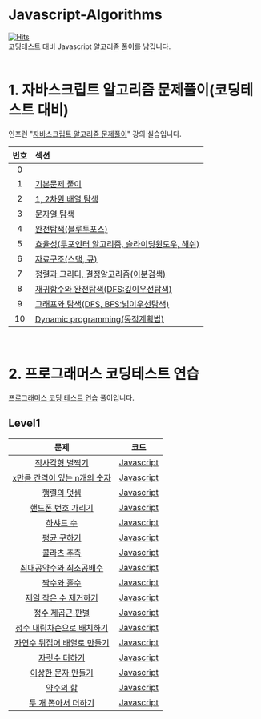 # Javascript-Algorithms  
[![Hits](https://hits.seeyoufarm.com/api/count/incr/badge.svg?url=https%3A%2F%2Fgithub.com%2Faeroej%2FJavascript-Algorithms&count_bg=%2379C83D&title_bg=%23555555&icon=counter-strike.svg&icon_color=%23E7E7E7&title=hits&edge_flat=false)](https://hits.seeyoufarm.com)  
코딩테스트 대비 Javascript 알고리즘 풀이를 남깁니다.  
<br>

# 1. 자바스크립트 알고리즘 문제풀이(코딩테스트 대비)  
인프런 "[자바스크립트 알고리즘 문제풀이](https://www.inflearn.com/course/%EC%9E%90%EB%B0%94%EC%8A%A4%ED%81%AC%EB%A6%BD%ED%8A%B8-%EC%95%8C%EA%B3%A0%EB%A6%AC%EC%A6%98-%EB%AC%B8%EC%A0%9C%ED%92%80%EC%9D%B4/dashboard)" 강의 실습입니다.   

|번호|섹션|
|:---:|:---|
|0|[]()|
|1|[기본문제 풀이](https://github.com/aeroej/Javascript-Algorithms/tree/main/inflearn#%EC%84%B9%EC%85%98-1-%EA%B8%B0%EB%B3%B8%EB%AC%B8%EC%A0%9C%ED%92%80%EC%9D%B4)|
|2|[1, 2차원 배열 탐색](https://github.com/aeroej/Javascript-Algorithms/tree/main/inflearn#%EC%84%B9%EC%85%98-2-1-2%EC%B0%A8%EC%9B%90-%ED%83%90%EC%83%89)|
|3|[문자열 탐색](https://github.com/aeroej/Javascript-Algorithms/tree/main/inflearn#%EC%84%B9%EC%85%98-3-%EB%AC%B8%EC%9E%90%EC%97%B4-%ED%83%90%EC%83%89)|
|4|[완전탐색(블루투포스)](https://github.com/aeroej/Javascript-Algorithms/tree/main/inflearn#%EC%84%B9%EC%85%98-4-%EC%99%84%EC%A0%84%ED%83%90%EC%83%89%EB%B8%94%EB%A3%A8%ED%88%AC%ED%8F%AC%EC%8A%A4)|
|5|[효율성(투포인터 알고리즘, 슬라이딩윈도우, 해쉬)](https://github.com/aeroej/Javascript-Algorithms/tree/main/inflearn#%EC%84%B9%EC%85%98-5-%ED%9A%A8%EC%9C%A8%EC%84%B1%ED%88%AC%ED%8F%AC%EC%9D%B8%ED%84%B0-%EC%95%8C%EA%B3%A0%EB%A6%AC%EC%A6%98-%EC%8A%AC%EB%9D%BC%EC%9D%B4%EB%94%A9%EC%9C%88%EB%8F%84%EC%9A%B0-%ED%95%B4%EC%89%AC)|
|6|[자료구조(스택, 큐)](https://github.com/aeroej/Javascript-Algorithms/tree/main/inflearn#%EC%84%B9%EC%85%98-6-%EC%9E%90%EB%A3%8C%EA%B5%AC%EC%A1%B0%EC%8A%A4%ED%83%9D-%ED%81%90)|
|7|[정렬과 그리디, 결정알고리즘(이분검색)](https://github.com/aeroej/Javascript-Algorithms/tree/main/inflearn#%EC%84%B9%EC%85%98-7-%EC%A0%95%EB%A0%AC%EA%B3%BC-%EA%B7%B8%EB%A6%AC%EB%94%94-%EA%B2%B0%EC%A0%95%EC%95%8C%EA%B3%A0%EB%A6%AC%EC%A6%98%EC%9D%B4%EB%B6%84%EA%B2%80%EC%83%89)|
|8|[재귀함수와 완전탐색(DFS:깊이우선탐색)](https://github.com/aeroej/Javascript-Algorithms/tree/main/inflearn#%EC%84%B9%EC%85%98-8-%EC%9E%AC%EA%B7%80%ED%95%A8%EC%88%98%EC%99%80-%EC%99%84%EC%A0%84%ED%83%90%EC%83%89dfs%EA%B9%8A%EC%9D%B4%EC%9A%B0%EC%84%A0%ED%83%90%EC%83%89)|
|9|[그래프와 탐색(DFS, BFS:넓이우선탐색)](https://github.com/aeroej/Javascript-Algorithms/tree/main/inflearn#%EC%84%B9%EC%85%98-9-%EA%B7%B8%EB%9E%98%ED%94%84%EC%99%80-%ED%83%90%EC%83%89dfs-bfs%EB%84%93%EC%9D%B4%EC%9A%B0%EC%84%A0%ED%83%90%EC%83%89)|
|10|[Dynamic programming(동적계획법)](https://github.com/aeroej/Javascript-Algorithms/tree/main/inflearn#%EC%84%B9%EC%85%98-10-dynamic-programming%EB%8F%99%EC%A0%81%EA%B3%84%ED%9A%8D%EB%B2%95)|
<br>

# 2. 프로그래머스 코딩테스트 연습  
[프로그래머스 코딩 테스트 연습](https://programmers.co.kr/learn/challenges) 풀이입니다.  
## Level1  
|문제|코드|
|:---:|:---:|
|[직사각형 별찍기](https://programmers.co.kr/learn/courses/30/lessons/12969)|[Javascript](https://github.com/aeroej/Javascript-Algorithms/blob/main/programmers/level1/%EC%A7%81%EC%82%AC%EA%B0%81%ED%98%95%EB%B3%84%EC%B0%8D%EA%B8%B0.js)|
|[x만큼 간격이 있는 n개의 숫자](https://programmers.co.kr/learn/courses/30/lessons/12954)|[Javascript](https://github.com/aeroej/Javascript-Algorithms/blob/main/programmers/level1/x%EB%A7%8C%ED%81%BC%EA%B0%84%EA%B2%A9%EC%9D%B4%EC%9E%88%EB%8A%94n%EA%B0%9C%EC%9D%98%EC%88%AB%EC%9E%90.js)|
|[행렬의 덧셈](https://programmers.co.kr/learn/courses/30/lessons/12950)|[Javascript](https://github.com/aeroej/Javascript-Algorithms/blob/main/programmers/level1/%ED%96%89%EB%A0%AC%EC%9D%98%EB%8D%A7%EC%85%88.js)|
|[핸드폰 번호 가리기](https://programmers.co.kr/learn/courses/30/lessons/12948)|[Javascript](https://github.com/aeroej/Javascript-Algorithms/blob/main/programmers/level1/%ED%95%B8%EB%93%9C%ED%8F%B0%EB%B2%88%ED%98%B8%EA%B0%80%EB%A6%AC%EA%B8%B0.js)|
|[하샤드 수](https://programmers.co.kr/learn/courses/30/lessons/12947)|[Javascript](https://github.com/aeroej/Javascript-Algorithms/blob/main/programmers/level1/%ED%95%98%EC%83%A4%EB%93%9C%EC%88%98.js)|
|[평균 구하기](https://programmers.co.kr/learn/courses/30/lessons/12944)|[Javascript](https://github.com/aeroej/Javascript-Algorithms/blob/main/programmers/level1/%ED%8F%89%EA%B7%A0%EA%B5%AC%ED%95%98%EA%B8%B0.js)|
|[콜라츠 추측](https://programmers.co.kr/learn/courses/30/lessons/12943)|[Javascript](https://github.com/aeroej/Javascript-Algorithms/blob/main/programmers/level1/%EC%BD%9C%EB%9D%BC%EC%B8%A0%EC%B6%94%EC%B8%A1.js)|
|[최대공약수와 최소공배수](https://programmers.co.kr/learn/courses/30/lessons/12940)|[Javascript](https://github.com/aeroej/Javascript-Algorithms/blob/main/programmers/level1/%EC%B5%9C%EB%8C%80%EA%B3%B5%EC%95%BD%EC%88%98%EC%99%80%EC%B5%9C%EC%86%8C%EA%B3%B5%EB%B0%B0%EC%88%98.js)|
|[짝수와 홀수](https://programmers.co.kr/learn/courses/30/lessons/12937)|[Javascript]()|
|[제일 작은 수 제거하기](https://programmers.co.kr/learn/courses/30/lessons/12935)|[Javascript]()|
|[정수 제곱근 판별](https://programmers.co.kr/learn/courses/30/lessons/12934)|[Javascript]()|
|[정수 내림차순으로 배치하기](https://programmers.co.kr/learn/courses/30/lessons/12933)|[Javascript]()|
|[자연수 뒤집어 배열로 만들기](https://programmers.co.kr/learn/courses/30/lessons/12932)|[Javascript]()|
|[자릿수 더하기](https://programmers.co.kr/learn/courses/30/lessons/12931)|[Javascript]()|
|[이상한 문자 만들기](https://programmers.co.kr/learn/courses/30/lessons/12930)|[Javascript]()|
|[약수의 합](https://programmers.co.kr/learn/courses/30/lessons/12928)|[Javascript]()|
|[두 개 뽑아서 더하기](https://programmers.co.kr/learn/courses/30/lessons/68644)|[Javascript]()|
